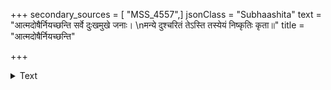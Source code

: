 +++
secondary_sources = [ "MSS_4557",]
jsonClass = "Subhaashita"
text = "आत्मदोषैर्नियच्छन्ति सर्वे दुःखमुखे जनाः।  \nमन्ये दुश्चरितं तेऽस्ति तस्येयं निष्कृतिः कृता॥"
title = "आत्मदोषैर्नियच्छन्ति"

+++

<details><summary>Text</summary>

आत्मदोषैर्नियच्छन्ति सर्वे दुःखमुखे जनाः।  
मन्ये दुश्चरितं तेऽस्ति तस्येयं निष्कृतिः कृता॥
</details>
